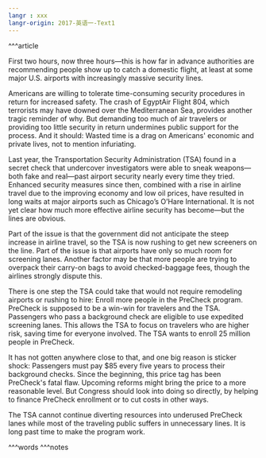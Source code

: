 ```yaml
---
langr : xxx
langr-origin: 2017-英语一-Text1
---
```


^^^article

First two hours, now three hours—this is how far in advance authorities are recommending people show up to catch a domestic flight, at least at some major U.S. airports with increasingly massive security lines.

Americans are willing to tolerate time-consuming security procedures in return for increased safety. The crash of EgyptAir Flight 804, which terrorists may have downed over the Mediterranean Sea, provides another tragic reminder of why. But demanding too much of air travelers or providing too little security in return undermines public support for the process. And it should: Wasted time is a drag on Americans' economic and private lives, not to mention infuriating.

Last year, the Transportation Security Administration (TSA) found in a secret check that undercover investigators were able to sneak weapons—both fake and real—past airport security nearly every time they tried. Enhanced security measures since then, combined with a rise in airline travel due to the improving economy and low oil prices, have resulted in long waits at major airports such as Chicago’s O’Hare International. It is not yet clear how much more effective airline security has become—but the lines are obvious.

Part of the issue is that the government did not anticipate the steep increase in airline travel, so the TSA is now rushing to get new screeners on the line. Part of the issue is that airports have only so much room for screening lanes. Another factor may be that more people are trying to overpack their carry-on bags to avoid checked-baggage fees, though the airlines strongly dispute this.

There is one step the TSA could take that would not require remodeling airports or rushing to hire: Enroll more people in the PreCheck program. PreCheck is supposed to be a win-win for travelers and the TSA. Passengers who pass a background check are eligible to use expedited screening lanes. This allows the TSA to focus on travelers who are higher risk, saving time for everyone involved. The TSA wants to enroll 25 million people in PreCheck.

It has not gotten anywhere close to that, and one big reason is sticker shock: Passengers must pay $85 every five years to process their background checks. Since the beginning, this price tag has been PreCheck's fatal flaw. Upcoming reforms might bring the price to a more reasonable level. But Congress should look into doing so directly, by helping to finance PreCheck enrollment or to cut costs in other ways.

The TSA cannot continue diverting resources into underused PreCheck lanes while most of the traveling public suffers in unnecessary lines. It is long past time to make the program work.




^^^words
^^^notes